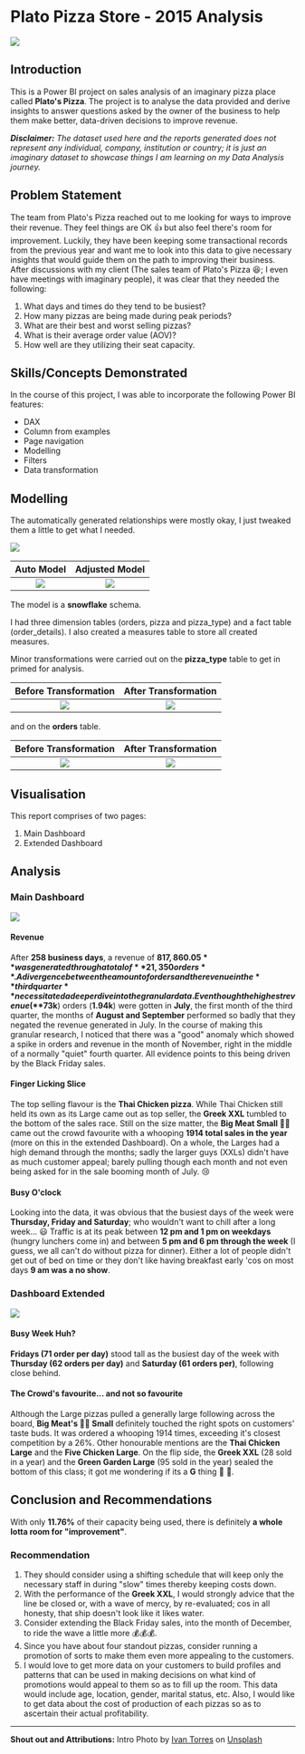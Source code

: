 # Plato Pizza Store - 2015 Analysis

![](intro_image.png)

## Introduction

This is a Power BI project on sales analysis of an imaginary pizza place called **Plato's Pizza**. The project is to analyse the data provided and derive insights to answer questions asked by the owner of the business to help them make better, data-driven decisions to improve revenue.

**_Disclaimer:_** _The dataset used here and the reports generated does not represent any individual, company, institution or country; it is just an imaginary dataset to showcase things I am learning on my Data Analysis journey._

## Problem Statement

The team from Plato's Pizza reached out to me looking for ways to improve their revenue. They feel things are OK 👍 but also feel there's room for improvement.
Luckily, they have been keeping some transactional records from the previous year and want me to look into this data to give necessary insights that would guide them on the path to improving their business.
After discussions with my client (The sales team of Plato's Pizza 😆; I even have meetings with imaginary people), it was clear that they needed the following:

1. What days and times do they tend to be busiest?
2. How many pizzas are being made during peak periods?
3. What are their best and worst selling pizzas?
4. What is their average order value (AOV)?
5. How well are they utilizing their seat capacity.

## Skills/Concepts Demonstrated

In the course of this project, I was able to incorporate the following Power BI features:
- DAX
- Column from examples
- Page navigation
- Modelling
- Filters
- Data transformation

## Modelling

The automatically generated relationships were mostly okay, I just tweaked them a little to get what I needed.

![](after_relationship.png)

Auto Model | Adjusted Model
:-----------:|:--------------:
![](before_relationships.png) | ![](after_relationship.png)


The model is a **snowflake** schema.

I had three dimension tables (orders, pizza and pizza_type) and a fact table (order_details). I also created a measures table to store all created measures.

Minor transformations were carried out on the **pizza_type** table to get in primed for analysis.

Before Transformation | After Transformation
:---------------:|:--------------:
![](before_transformation.png) | ![](after_transformation.png)

and on the **orders** table.

Before Transformation | After Transformation
:-----------------------:|:--------------:
![](before_columns.png) | ![](after_columns.png)

## Visualisation

This report comprises of two pages:
1. Main Dashboard
2. Extended Dashboard

## Analysis

### Main Dashboard
![](dashboard_main.png)

#### Revenue
After **258 business days**, a revenue of **$817,860.05** was generated through a total of **21,350 orders**.
A divergence between the amount of orders and the revenue in the **third quarter** necessitated a deeper dive into the granular data.
Even though the highest revenue (**$73k**) orders (**1.94k**) were gotten in **July**, the first month of the third quarter, the months of **August and September** performed so badly that they negated the revenue generated in July.
In the course of making this granular research, I noticed that there was a "good" anomaly which showed a spike in orders and revenue in the month of November, right in the middle of a normally "quiet" fourth quarter. All evidence points to this being driven by the Black Friday sales.

#### Finger Licking Slice
The top selling flavour is the **Thai Chicken pizza**. While Thai Chicken still held its own as its Large came out as top seller, the **Greek XXL** tumbled to the bottom of the sales race.
Still on the size matter, the **Big Meat Small 🥩🍕** came out the crowd favourite with a whooping **1914 total sales in the year** (more on this in the extended Dashboard).
On a whole, the Larges had a high demand through the months; sadly the larger guys (XXLs) didn't have as much customer appeal; barely pulling though each month and not even being asked for in the sale booming month of July. 😢

#### Busy O'clock
Looking into the data, it was obvious that the busiest days of the week were **Thursday, Friday and Saturday**; who wouldn't want to chill after a long week... 😃
Traffic is at its peak between **12 pm and 1 pm on weekdays** (hungry lunchers come in) and between **5 pm and 6 pm through the week** (I guess, we all can't do without pizza for dinner).
Either a lot of people didn't get out of bed on time or they don't like having breakfast early 'cos on most days **9 am was a no show**.

### Dashboard Extended
![](dashboard_ext.png)

#### Busy Week Huh?
**Fridays (71 order per day)** stood tall as the busiest day of the week with **Thursday (62 orders per day)** and **Saturday (61 orders per)**, following close behind.

#### The Crowd's favourite... and not so favourite
Although the Large pizzas pulled a generally large following across the board, **Big Meat's 🥩🍕 Small** definitely touched the right spots on customers' taste buds. It was ordered a whooping 1914 times, exceeding it's closest competition by a 26%.
Other honourable mentions are the **Thai Chicken Large** and the **Five Chicken Large**.
On the flip side, the **Greek XXL** (28 sold in a year) and the **Green Garden Large** (95 sold in the year) sealed the bottom of this class; it got me wondering if its a **G** thing 🤔 💭.

## Conclusion and Recommendations
With only **11.76%**  of their capacity being used, there is definitely **a whole lotta room for "improvement"**.

### Recommendation
1. They should consider using a shifting schedule that will keep only the necessary staff in during "slow" times thereby keeping costs down.
2. With the performance of the **Greek XXL**, I would strongly advice that the line be closed or, with a wave of mercy, by re-evaluated; cos in all honesty, that ship doesn't look like it likes water.
3. Consider extending the Black Friday sales, into the month of December, to ride the wave a little more 💰💰💰.
4. Since you have about four standout pizzas, consider running a promotion of sorts to make them even more appealing to the customers.
5. I would love to get more data on your customers to build profiles and patterns that can be used in making decisions on what kind of promotions would appeal to them so as to fill up the room. This data would include age, location, gender, marital status, etc. Also, I would like to get data about the cost of production of each pizzas so as to ascertain their actual profitability.


------------

**Shout out and Attributions:**
Intro Photo by [Ivan Torres](https://unsplash.com/@iavnt?utm_source=unsplash&utm_medium=referral&utm_content=creditCopyText) on [Unsplash](https://unsplash.com/photos/MQUqbmszGGM?utm_source=unsplash&utm_medium=referral&utm_content=creditCopyText)
